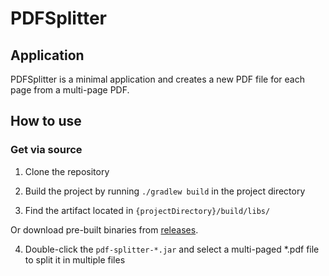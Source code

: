 # PDFSplitter

## Application

PDFSplitter is a minimal application and creates a new PDF file for each page from a multi-page PDF.

## How to use

### Get via source

1. Clone the repository

2. Build the project by running ``./gradlew build`` in the project directory

3. Find the artifact located in ``{projectDirectory}/build/libs/``

Or download pre-built binaries from [releases](https://github.com/Koboo/pdf-splitter/releases).

4. Double-click the ``pdf-splitter-*.jar`` and select a multi-paged *.pdf file to split it in multiple files
